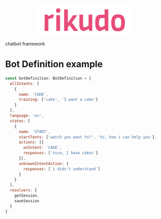 <p alt="Logo" align="center">
  <img src="./logo.png" />
</p>

chatbot framework

# Bot Definition example

```javascript
const botDefinition: BotDefinition = {
  allIntents: [
    {
      name: 'CAKE',
      training: ['cake', 'I want a cake']
    }
  ],
  language: 'en',
  states: [
    {
      name: 'START',
      startTexts: ['watch you want to?', 'hi, how i can help you'],
      actions: [{
        onIntent: 'CAKE',
        responses: ['nice, I have cakes']
      }],
      unknownIntentAction: {
        responses: [`i didn't understand`]
      }
    }
  ],
  resolvers: {
    getSession,
    saveSession
  }
}
```

  
